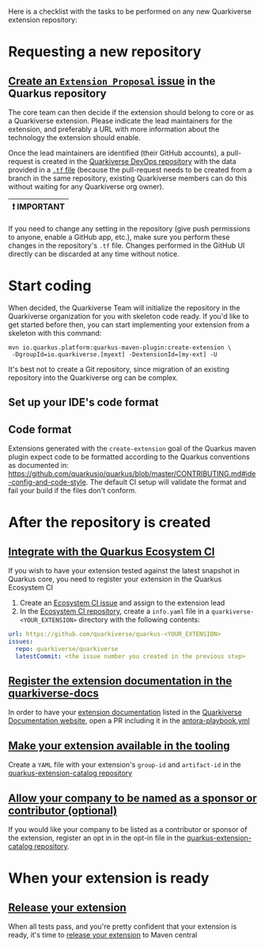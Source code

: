 Here is a checklist with the tasks to be performed on any new Quarkiverse extension repository: 

# Requesting a new repository

## [Create an `Extension Proposal` issue](https://github.com/quarkusio/quarkus/issues/new?assignees=&labels=kind%2Fextension-proposal&template=extension_proposal.yml) in the Quarkus repository 

The core team can then decide if the extension should belong to core or as a Quarkiverse extension. Please indicate the lead maintainers for the extension, and preferably a URL with more information about the technology the extension should enable. 

Once the lead maintainers are identified (their GitHub accounts), a pull-request is created in the [Quarkiverse DevOps repository](https://github.com/quarkiverse/quarkiverse-devops) with the data provided in a [`.tf` file](https://github.com/quarkiverse/quarkiverse-devops#workflow-for-new-repositories) (because the pull-request needs to be created from a branch in the same repository, existing Quarkiverse members can do this without waiting for any Quarkiverse org owner).

| :exclamation:  IMPORTANT   |
|----------------------------|
If you need to change any setting in the repository (give push permissions to anyone, enable a GitHub app, etc.), make sure you perform these changes in the repository's `.tf` file. Changes performed in the GitHub UI directly can be discarded at any time without notice.   

# Start coding 

When decided, the Quarkiverse Team will initialize the repository in the Quarkiverse organization for you with skeleton code ready. If you'd like to get started before then, you can start implementing your extension from a skeleton with this command:
```shell
mvn io.quarkus.platform:quarkus-maven-plugin:create-extension \
 -DgroupId=io.quarkiverse.[myext] -DextensionId=[my-ext] -U
```

It's best not to create a Git repository, since migration of an existing repository into the Quarkiverse org can be complex. 

## Set up your IDE's code format 

## Code format

Extensions generated with the `create-extension` goal of the Quarkus maven plugin expect code to be formatted according to the Quarkus conventions as documented in: https://github.com/quarkusio/quarkus/blob/master/CONTRIBUTING.md#ide-config-and-code-style. The default CI setup will validate the format and fail your build if the files don't conform.

# After the repository is created

## [Integrate with the Quarkus Ecosystem CI](https://github.com/quarkusio/quarkus-ecosystem-ci#what-its-all-about)

If you wish to have your extension tested against the latest snapshot in Quarkus core, you need to register your extension in the Quarkus Ecosystem CI

1. Create an [Ecosystem CI issue](https://github.com/quarkiverse/quarkiverse/issues/new/choose) and assign to the extension lead 
2. In the [Ecosystem CI repository](https://github.com/quarkusio/quarkus-ecosystem-ci), create a `info.yaml` file in a `quarkiverse-<YOUR_EXTENSION>` directory with the following contents:

```yaml
url: https://github.com/quarkiverse/quarkus-<YOUR_EXTENSION>
issues:
  repo: quarkiverse/quarkiverse
  latestCommit: <the issue number you created in the previous step>
``` 

## [Register the extension documentation in the quarkiverse-docs](https://github.com/quarkiverse/quarkiverse-docs)

In order to have your [extension documentation](https://github.com/quarkiverse/quarkiverse/wiki#documenting-your-extension) listed in the [Quarkiverse Documentation website](https://quarkiverse.github.io/quarkiverse-docs/), open a PR including it in the [antora-playbook.yml](https://github.com/quarkiverse/quarkiverse-docs/blob/main/antora-playbook.yml)

## [Make your extension available in the tooling](https://github.com/quarkusio/quarkus-extension-catalog#extensions)

Create a `YAML` file with your extension's `group-id` and `artifact-id` in the [quarkus-extension-catalog repository](https://github.com/quarkusio/quarkus-extension-catalog/tree/main/extensions)  

## [Allow your company to be named as a sponsor or contributor (optional)](https://github.com/quarkusio/quarkus-extension-catalog#extensions)

If you would like your company to be listed as a contributor or sponsor of the extension, register an opt in in the 
 opt-in file in the [quarkus-extension-catalog repository](https://github.com/quarkusio/quarkus-extension-catalog/blob/main/named-contributing-orgs-opt-in.yml).  

# When your extension is ready

## [Release your extension](Release) 

When all tests pass, and you're pretty confident that your extension is ready, it's time to [release your extension](Release) to Maven central